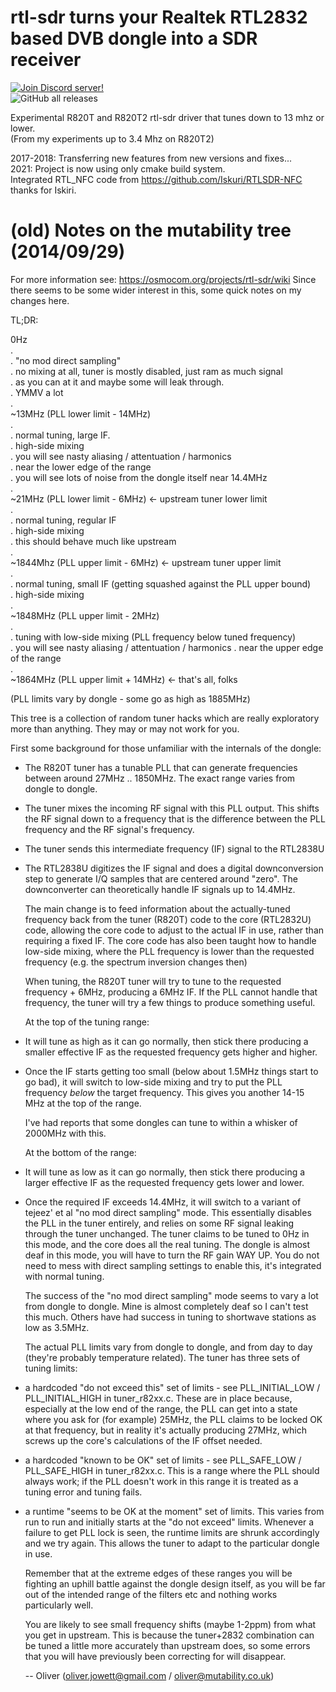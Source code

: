  rtl-sdr
  turns your Realtek RTL2832 based DVB dongle into a SDR receiver
  ======================================================================

  [![Join Discord server!](https://invidget.switchblade.xyz/HP99wM4yNR)](http://discord.gg/HP99wM4yNR)  
  ![GitHub all releases](https://img.shields.io/github/downloads/Mr-Precise/rtl-sdr/total?color=%23477CE0&label=Total%20downloads%3A&style=for-the-badge)

  Experimental R820T and R820T2 rtl-sdr driver that tunes down to 13 mhz or lower.  
  (From my experiments up to 3.4 Mhz on R820T2)

  2017-2018: Transferring new features from new versions and fixes...  
  2021: Project is now using only cmake build system.  
  Integrated RTL_NFC code from https://github.com/Iskuri/RTLSDR-NFC  
  thanks for Iskiri.

  
  

  (old) Notes on the mutability tree (2014/09/29)
  =========================================
  For more information see:
  https://osmocom.org/projects/rtl-sdr/wiki 
  Since there seems to be some wider interest in this, some quick notes on
  my changes here.

  TL;DR:

  0Hz  
  .  
  .  "no mod direct sampling"  
  .  no mixing at all, tuner is mostly disabled, just ram as much signal  
  .  as you can at it and maybe some will leak through.  
  .  YMMV a lot  
  .  
  ~13MHz  (PLL lower limit - 14MHz)  
  .  
  .  normal tuning, large IF.  
  .  high-side mixing  
  .  you will see nasty aliasing / attentuation / harmonics  
  .  near the lower edge of the range  
  .  you will see lots of noise from the dongle itself near 14.4MHz  
  .  
  ~21MHz  (PLL lower limit - 6MHz)   <- upstream tuner lower limit  
  .  
  .  normal tuning, regular IF  
  .  high-side mixing  
  .  this should behave much like upstream  
  .  
  ~1844Mhz (PLL upper limit - 6MHz)  <- upstream tuner upper limit  
  .  
  .  normal tuning, small IF (getting squashed against the PLL upper bound)  
  .  high-side mixing  
  .  
  ~1848MHz (PLL upper limit - 2MHz)  
  .  
  .  tuning with low-side mixing (PLL frequency below tuned frequency)  
  .  you will see nasty aliasing / attentuation / harmonics
  .  near the upper edge of the range  
  .  
  ~1864MHz (PLL upper limit + 14MHz) <- that's all, folks  
  
  (PLL limits vary by dongle - some go as high as 1885MHz)

  This tree is a collection of random tuner hacks which are really exploratory
  more than anything. They may or may not work for you.

  First some background for those unfamiliar with the internals of the dongle:

* The R820T tuner has a tunable PLL that can generate frequencies between
  around 27MHz .. 1850MHz. The exact range varies from dongle to dongle.

* The tuner mixes the incoming RF signal with this PLL output. This shifts
  the RF signal down to a frequency that is the difference between the PLL
  frequency and the RF signal's frequency.

* The tuner sends this intermediate frequency (IF) signal to the RTL2838U

* The RTL2838U digitizes the IF signal and does a digital downconversion
  step to generate I/Q samples that are centered around "zero". The
  downconverter can theoretically handle IF signals up to 14.4MHz.
  
  The main change is to feed information about the actually-tuned frequency back
  from the tuner (R820T) code to the core (RTL2832U) code, allowing the core
  code to adjust to the actual IF in use, rather than requiring a fixed IF. The
  core code has also been taught how to handle low-side mixing, where the PLL
  frequency is lower than the requested frequency (e.g. the spectrum inversion
  changes then)
  
  When tuning, the R820T tuner will try to tune to the requested frequency +
  6MHz, producing a 6MHz IF. If the PLL cannot handle that frequency, the tuner
  will try a few things to produce something useful.
  
  At the top of the tuning range:

* It will tune as high as it can go normally, then stick there producing a
  smaller effective IF as the requested frequency gets higher and higher.

* Once the IF starts getting too small (below about 1.5MHz things start to
  go bad), it will switch to low-side mixing and try to put the PLL frequency
  *below* the target frequency. This gives you another 14-15 MHz at the top
  of the range.
  
  I've had reports that some dongles can tune to within a whisker of 2000MHz
  with this.
  
  At the bottom of the range:

* It will tune as low as it can go normally, then stick there producing a
  larger effective IF as the requested frequency gets lower and lower.

* Once the required IF exceeds 14.4MHz, it will switch to a variant of tejeez'
  et al "no mod direct sampling" mode. This essentially disables the PLL in
  the tuner entirely, and relies on some RF signal leaking through the tuner
  unchanged. The tuner claims to be tuned to 0Hz in this mode, and the core
  does all the real tuning. The dongle is almost deaf in this mode, you will
  have to turn the RF gain WAY UP. You do not need to mess with direct sampling
  settings to enable this, it's integrated with normal tuning.
  
  The success of the "no mod direct sampling" mode seems to vary a lot from dongle
  to dongle. Mine is almost completely deaf so I can't test this much. Others have
  had success in tuning to shortwave stations as low as 3.5MHz.
  
  The actual PLL limits vary from dongle to dongle, and from day to day (they're
  probably temperature related). The tuner has three sets of tuning limits:

* a hardcoded "do not exceed this" set of limits - see PLL_INITIAL_LOW /
  PLL_INITIAL_HIGH in tuner_r82xx.c. These are in place because, especially at
  the low end of the range, the PLL can get into a state where you ask for (for
  example) 25MHz, the PLL claims to be locked OK at that frequency, but in
  reality it's actually producing 27MHz, which screws up the core's calculations
  of the IF offset needed.

* a hardcoded "known to be OK" set of limits - see PLL_SAFE_LOW / PLL_SAFE_HIGH
  in tuner_r82xx.c. This is a range where the PLL should always work; if the PLL
  doesn't work in this range it is treated as a tuning error and tuning fails.

* a runtime "seems to be OK at the moment" set of limits. This varies from run
  to run and initially starts at the "do not exceed" limits. Whenever a failure
  to get PLL lock is seen, the runtime limits are shrunk accordingly and we try
  again. This allows the tuner to adapt to the particular dongle in use.
  
  Remember that at the extreme edges of these ranges you will be fighting an uphill
  battle against the dongle design itself, as you will be far out of the intended
  range of the filters etc and nothing works particularly well.
  
  You are likely to see small frequency shifts (maybe 1-2ppm) from what you get in
  upstream. This is because the tuner+2832 combination can be tuned a little more
  accurately than upstream does, so some errors that you will have previously been
  correcting for will disappear.

  -- Oliver (oliver.jowett@gmail.com / oliver@mutability.co.uk)
